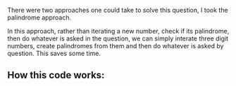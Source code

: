There were two approaches one could take to solve this question, I took the palindrome approach.
                
In this approach, rather than iterating a new number, check if its palindrome, then do whatever is asked in the question, we can simply interate three digit numbers, create palindromes from them and then do whatever is asked by question. This saves some time.

## How this code works:
